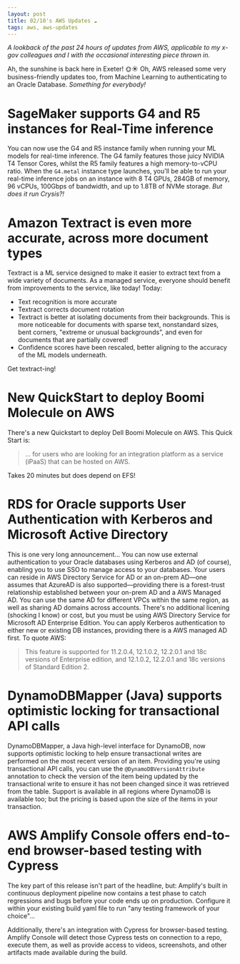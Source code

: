 ```yaml
---
layout: post
title: 02/10's AWS Updates ☁
tags: aws, aws-updates
---
```


_A lookback of the past 24 hours of updates from AWS, applicable to my x-gov colleagues and I with the occasional interesting piece thrown in._

Ah, the sunshine is back here in Exeter! 🌞☀
Oh, AWS released some very business-friendly updates too, from Machine Learning to authenticating to an Oracle Database. _Something for everybody!_

# SageMaker supports G4 and R5 instances for Real-Time inference
You can now use the G4 and R5 instance family when running your ML models for real-time inference.
The G4 family features those juicy NVIDIA T4 Tensor Cores, whilst the R5 family features a high memory-to-vCPU ratio. 
When the `G4.metal` instance type launches, you'll be able to run your real-time inference jobs on an instance with 8 T4 GPUs, 284GB of memory, 96 vCPUs, 100Gbps of bandwidth, and up to 1.8TB of NVMe storage. _But does it run Crysis?!_

# Amazon Textract is even more accurate, across more document types
Textract is a ML service designed to make it easier to extract text from a wide variety of documents. As a managed service, everyone should benefit from improvements to the service, like today!
Today:
* Text recognition is more accurate
* Textract corrects document rotation
* Textract is better at isolating documents from their backgrounds. This is more noticeable for documents with sparse text, nonstandard sizes, bent corners, "extreme or unusual backgrounds", and even for documents that are partially covered!
* Confidence scores have been rescaled, better aligning to the accuracy of the ML models underneath.

Get textract-ing! 

# New QuickStart to deploy Boomi Molecule on AWS
There's a new Quickstart to deploy Dell Boomi Molecule on AWS. This Quick Start is:
> ... for users who are looking for an integration platform as a service (iPaaS) that can be hosted on AWS.

Takes 20 minutes but does depend on EFS!

# RDS for Oracle supports User Authentication with Kerberos and Microsoft Active Directory
This is one very long announcement... 
You can now use external authentication to your Oracle databases using Kerberos and AD (of course), enabling you to use SSO to manage access to your databases. 
Your users can reside in AWS Directory Service for AD or an on-prem AD—one assumes that AzureAD is also supported—providing there is a forest-trust relationship established between your on-prem AD and a AWS Managed AD. You can use the same AD for different VPCs within the same region, as well as sharing AD domains across accounts.
There's no additional licening (shocking I know) or cost, but you must be using AWS Directory Service for Microsoft AD Enterprise Edition. You can apply Kerberos authentication to either new or existing DB instances, providing there is a AWS managed AD first. 
To quote AWS: 
>  This feature is supported for 11.2.0.4, 12.1.0.2, 12.2.0.1 and 18c versions of Enterprise edition, and 12.1.0.2, 12.2.0.1 and 18c versions of Standard Edition 2.

# DynamoDBMapper (Java) supports optimistic locking for transactional API calls
DynamoDBMapper, a Java high-level interface for DynamoDB, now supports optimistic locking to help ensure transactional writes are performed on the most recent version of an item. 
Providing you're using transactional API calls, you can use the `@DynamoDBVersionAttribute` annotation to check the version of the item being updated by the transactional write to ensure it has not been changed since it was retrieved from the table. 
Support is available in all regions where DynamoDB is available too; but the pricing is based upon the size of the items in your transaction.

# AWS Amplify Console offers end-to-end browser-based testing with Cypress
The key part of this release isn't part of the headline, but:
Amplify's built in continuous deployment pipeline now contains a test phase to catch regressions and bugs before your code ends up on production. Configure it within your existing build yaml file to run "any testing framework of your choice"...

Additionally, there's an integration with Cypress for browser-based testing. Amplify Console will detect those Cypress tests on connection to a repo, execute them, as well as provide access to videos, screenshots, and other artifacts made available during the build.
